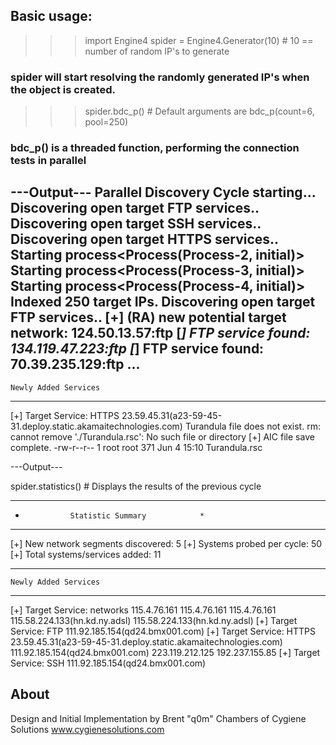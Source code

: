 ## Basic usage:

>>> import Engine4
>>> spider = Engine4.Generator(10)        # 10 == number of random IP's to generate 
### spider will start resolving the randomly generated IP's when the object is created.
>>> spider.bdc_p()                        # Default arguments are bdc_p(count=6, pool=250)
### bdc_p() is a threaded function, performing the connection tests in parallel
---Output---
Parallel Discovery Cycle starting...
Discovering open target FTP services..
Discovering open target SSH services..
Discovering open target HTTPS services..
Starting process<Process(Process-2, initial)>
Starting process<Process(Process-3, initial)>
Starting process<Process(Process-4, initial)>
Indexed 250 target IPs.
Discovering open target FTP services..
[+] (RA) new potential target network: 124.50.13.57:ftp
[*] FTP service found: 134.119.47.223:ftp
[*] FTP service found: 70.39.235.129:ftp
...
----------------------------------------------
    Newly Added Services
----------------------------------------------
  [+] Target Service:  HTTPS
            23.59.45.31(a23-59-45-31.deploy.static.akamaitechnologies.com)
Turandula file does not exist.
rm: cannot remove './Turandula.rsc': No such file or directory
 [+] AIC file save complete.
-rw-r--r-- 1 root root 371 Jun  4 15:10 Turandula.rsc

---Output---

spider.statistics()                       # Displays the results of the previous cycle
**********************************************
*               Statistic Summary            *
**********************************************
[+] New network segments discovered:      5
[+] Systems probed per cycle:             50
[+] Total systems/services added:         11

----------------------------------------------
    Newly Added Services
----------------------------------------------
  [+] Target Service:  networks
            115.4.76.161
            115.4.76.161
            115.4.76.161
            115.58.224.133(hn.kd.ny.adsl)
            115.58.224.133(hn.kd.ny.adsl)
  [+] Target Service:  FTP
            111.92.185.154(qd24.bmx001.com)
  [+] Target Service:  HTTPS
            23.59.45.31(a23-59-45-31.deploy.static.akamaitechnologies.com)
            111.92.185.154(qd24.bmx001.com)
            223.119.212.125
            192.237.155.85
  [+] Target Service:  SSH
            111.92.185.154(qd24.bmx001.com)


About
-----
Design and Initial Implementation by 
Brent "q0m" Chambers of Cygiene Solutions
www.cygienesolutions.com

